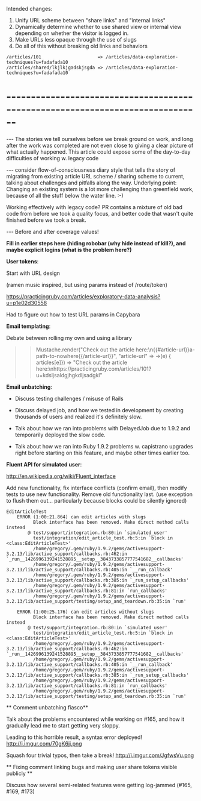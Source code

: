Intended changes:

1) Unify URL scheme between "share links" and "internal links"
2) Dynamically determine whether to use shared view or internal view depending
on whether the visitor is logged in.
3) Make URLs less opaque through the use of slugs
4) Do all of this without breaking old links and behaviors


```
/articles/101                     => /articles/data-exploration-techniques?u=fadafada10
/articles/shared/lkjlkjgadskjsgda => /articles/data-exploration-techniques?u=fadafada10
```

# ------------------------------------------------------------------------------


--- The stories we tell ourselves before we break ground on work, and long after
the work was completed are not even close to giving a clear picture of what
actually happened. This article could expose some of the day-to-day difficulties
of working w. legacy code

--- consider flow-of-consciousness diary style that tells the story of migrating
from existing article URL scheme / sharing scheme to current, talking about
challenges and pitfalls along the way. Underlying point: Changing an existing
system is a lot more challenging than greenfield work, because of all the
stuff below the water line. :-)

Working effectively with legacy code? PR contains a mixture of old bad code from
before we took a quality focus, and better code that wasn't quite finished
before we took a break. 

--- Before and after coverage values!

**Fill in earlier steps here (hiding robobar (why hide instead of kill?), and
maybe explicit logins (what is the problem here?)**

**User tokens**:

Start with URL design

(ramen music inspired, but using params instead of /route/token)

https://practicingruby.com/articles/exploratory-data-analysis?u=p1e02d30558

Had to figure out how to test URL params in Capybara

**Email templating**:

Debate between rolling my own and using a library

>> Mustache.render("Check out the article here:\n{{#article-url}}a-path-to-nowhere{{/article-url}}", "article-url" => ->(e) { articles[e]})
=> "Check out the article here:\nhttps://practicingruby.com/articles/101?u=kdsljsaldgjhgkdljsadgkl"

**Email unbatching**:

- Discuss testing challenges / misuse of Rails

- Discuss delayed job, and how we tested in development by creating thousands of
  users and realized it's definitely slow.

- Talk about how we ran into problems with DelayedJob due to 1.9.2 and
  temporarily deployed the slow code.

- Talk about how we ran into Ruby 1.9.2 problems w. capistrano upgrades right
before starting on this feature, and maybe other times earlier too.

**Fluent API for simulated user**:

http://en.wikipedia.org/wiki/Fluent_interface

Add new functionality, fix interface conflicts (confirm email),
then modify tests to use new functionality. 
Remove old functionality last. (use exception to flush them out... particularly
because blocks could be silently ignored)

```
EditArticleTest
    ERROR (1:00:21.864) can edit articles with slugs
          Block interface has been removed. Make direct method calls instead
        @ test/support/integration.rb:80:in `simulated_user'
          test/integration/edit_article_test.rb:5:in `block in <class:EditArticleTest>'
          /home/gregory/.gem/ruby/1.9.2/gems/activesupport-3.2.13/lib/active_support/callbacks.rb:462:in `_run__1426996139241528895__setup__3843733857777541682__callbacks'
          /home/gregory/.gem/ruby/1.9.2/gems/activesupport-3.2.13/lib/active_support/callbacks.rb:405:in `__run_callback'
          /home/gregory/.gem/ruby/1.9.2/gems/activesupport-3.2.13/lib/active_support/callbacks.rb:385:in `_run_setup_callbacks'
          /home/gregory/.gem/ruby/1.9.2/gems/activesupport-3.2.13/lib/active_support/callbacks.rb:81:in `run_callbacks'
          /home/gregory/.gem/ruby/1.9.2/gems/activesupport-3.2.13/lib/active_support/testing/setup_and_teardown.rb:35:in `run'

    ERROR (1:00:25.176) can edit articles without slugs
          Block interface has been removed. Make direct method calls instead
        @ test/support/integration.rb:80:in `simulated_user'
          test/integration/edit_article_test.rb:5:in `block in <class:EditArticleTest>'
          /home/gregory/.gem/ruby/1.9.2/gems/activesupport-3.2.13/lib/active_support/callbacks.rb:462:in `_run__1426996139241528895__setup__3843733857777541682__callbacks'
          /home/gregory/.gem/ruby/1.9.2/gems/activesupport-3.2.13/lib/active_support/callbacks.rb:405:in `__run_callback'
          /home/gregory/.gem/ruby/1.9.2/gems/activesupport-3.2.13/lib/active_support/callbacks.rb:385:in `_run_setup_callbacks'
          /home/gregory/.gem/ruby/1.9.2/gems/activesupport-3.2.13/lib/active_support/callbacks.rb:81:in `run_callbacks'
          /home/gregory/.gem/ruby/1.9.2/gems/activesupport-3.2.13/lib/active_support/testing/setup_and_teardown.rb:35:in `run'
```


** Comment unbatching fiasco**

Talk about the problems encountered while working on #165, and how it gradually
lead me to start getting very sloppy.

Leading to this horrible result, a syntax error deployed!
http://i.imgur.com/70gK6jj.png

Squash four trivial typos, then take a break!
http://i.imgur.com/JgfwsVu.png

** Fixing comment linking bugs and making user share tokens visible publicly **

Discuss how several semi-related features were getting log-jammed (#165, #169, #173)
